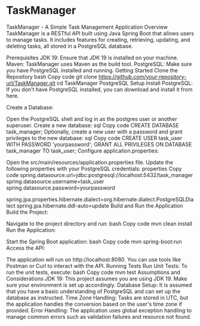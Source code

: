 # TaskManager

TaskManager - A Simple Task Management Application
Overview
TaskManager is a RESTful API built using Java Spring Boot that allows users to manage tasks. It includes features for creating, retrieving, updating, and deleting tasks, all stored in a PostgreSQL database.

Prerequisites
JDK 19: Ensure that JDK 19 is installed on your machine.
Maven: TaskManager uses Maven as the build tool.
PostgreSQL: Make sure you have PostgreSQL installed and running.
Getting Started
Clone the Repository
bash
Copy code
git clone https://github.com/your-repository-url/TaskManager.git
cd TaskManager
PostgreSQL Setup
Install PostgreSQL: If you don't have PostgreSQL installed, you can download and install it from here.

Create a Database:

Open the PostgreSQL shell and log in as the postgres user or another superuser.
Create a new database:
sql
Copy code
CREATE DATABASE task_manager;
Optionally, create a new user with a password and grant privileges to the new database:
sql
Copy code
CREATE USER task_user WITH PASSWORD 'yourpassword';
GRANT ALL PRIVILEGES ON DATABASE task_manager TO task_user;
Configure application.properties:

Open the src/main/resources/application.properties file.
Update the following properties with your PostgreSQL credentials:
properties
Copy code
spring.datasource.url=jdbc:postgresql://localhost:5432/task_manager
spring.datasource.username=task_user
spring.datasource.password=yourpassword

spring.jpa.properties.hibernate.dialect=org.hibernate.dialect.PostgreSQLDialect
spring.jpa.hibernate.ddl-auto=update
Build and Run the Application
Build the Project:

Navigate to the project directory and run:
bash
Copy code
mvn clean install
Run the Application:

Start the Spring Boot application:
bash
Copy code
mvn spring-boot:run
Access the API:

The application will run on http://localhost:8080.
You can use tools like Postman or Curl to interact with the API.
Running Tests
Run Unit Tests:
To run the unit tests, execute:
bash
Copy code
mvn test
Assumptions and Considerations
JDK 19: This project assumes you are using JDK 19. Make sure your environment is set up accordingly.
Database Setup: It is assumed that you have a basic understanding of PostgreSQL and can set up the database as instructed.
Time Zone Handling: Tasks are stored in UTC, but the application handles the conversion based on the user's time zone if provided.
Error Handling: The application uses global exception handling to manage common errors such as validation failures and resource not found.